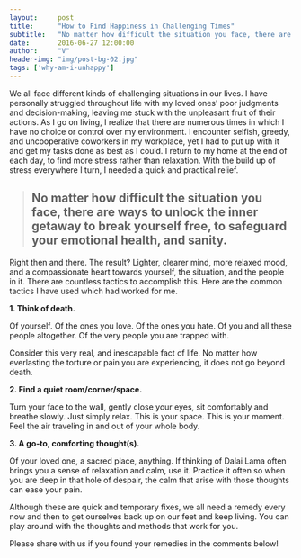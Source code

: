 ```yaml
---
layout:     post
title:      "How to Find Happiness in Challenging Times"
subtitle:   "No matter how difficult the situation you face, there are ways to unlock the inner getaway to break yourself free."
date:       2016-06-27 12:00:00
author:     "V"
header-img: "img/post-bg-02.jpg"
tags: ['why-am-i-unhappy']
---
```


We all face different kinds of challenging situations in our lives. I have personally struggled throughout life with my loved ones’ poor judgments and decision-making, leaving me stuck with the unpleasant fruit of their actions. As I go on living, I realize that there are numerous times in which I have no choice or control over my environment. I encounter selfish, greedy, and uncooperative coworkers in my workplace, yet I had to put up with it and get my tasks done as best as I could. I return to my home at the end of each day, to find more stress rather than relaxation. With the build up of stress everywhere I turn, I needed a quick and practical relief.

<blockquote><h2>No matter how difficult the situation you face, there are ways to unlock the inner getaway to break yourself free, to safeguard your emotional health, and sanity.</h2></blockquote>

Right then and there. The result? Lighter, clearer mind, more relaxed mood, and a compassionate heart towards yourself, the situation, and the people in it. There are countless tactics to accomplish this. Here are the common tactics I have used which had worked for me. 

<strong>1.	Think of death. </strong>

Of yourself. Of the ones you love. Of the ones you hate. Of you and all these people altogether. Of the very people you are trapped with. 

Consider this very real, and inescapable fact of life. No matter how everlasting the torture or pain you are experiencing, it does not go beyond death. 

<strong>2.	Find a quiet room/corner/space. </strong>

Turn your face to the wall, gently close your eyes, sit comfortably and breathe slowly. Just simply relax. This is your space. This is your moment. Feel the air traveling in and out of your whole body.

<strong>3.	A go-to, comforting thought(s). </strong>

Of your loved one, a sacred place, anything. If thinking of Dalai Lama often brings you a sense of relaxation and calm, use it. Practice it often so when you are deep in that hole of despair, the calm that arise with those thoughts can ease your pain. 

Although these are quick and temporary fixes, we all need a remedy every now and then to get ourselves back up on our feet and keep living. You can play around with the thoughts and methods that work for you. 

Please share with us if you found your remedies in the comments below!
